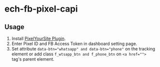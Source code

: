 # ech-fb-pixel-capi
## Usage
1. Install [PixelYourSite Plugin](<https://wordpress.org/plugins/pixelyoursite/>).
2. Enter Pixel ID and FB Access Token in dashboard setting page.
3. Set attribute `data-btn="whatsapp" and data-btn="phone"` on the tracking element or add class `f_wtsapp_btn and f_phone_btn` on ```<a href="">``` tag's parent element.
